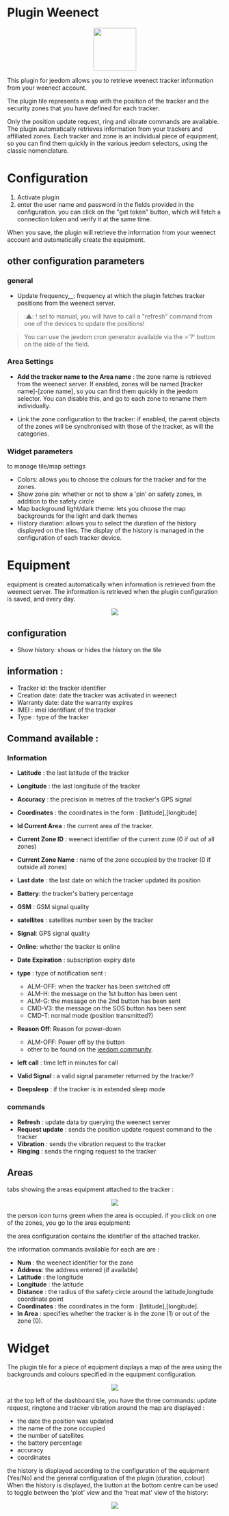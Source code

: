 # Plugin Weenect
<p align="center">
  <img width="100" src="/plugin_info/weenect_icon.png">
</p>

This plugin for jeedom allows you to retrieve weenect tracker information from your weenect account.

The plugin tile represents a map with the position of the tracker and the security zones that you have defined for each tracker.

Only the position update request, ring and vibrate commands are available.
The plugin automatically retrieves information from your trackers and affiliated zones. Each tracker and zone is an individual piece of equipment, so you can find them quickly in the various jeedom selectors, using the classic nomenclature.

# Configuration
  
  1. Activate plugin
  2. enter the user name and password in the fields provided in the configuration.
  you can click on the "get token" button, which will fetch a connection token and verify it at the same time.

  When you save, the plugin will retrieve the information from your weenect account and automatically create the equipment.

## other configuration parameters

### general 
* Update frequency__: frequency at which the plugin fetches tracker positions from the weenect server.
> ::warning:: ! set to manual, you will have to call a "refresh" command from one of the devices to update the positions!

>You can use the jeedom cron generator available via the >'?' button on the side of the field.

### Area Settings
* __Add the tracker name to the Area name__ : the zone name is retrieved from the weenect server. If enabled, zones will be named [tracker name]-[zone name], so you can find them quickly in the jeedom selector. You can disable this, and go to each zone to rename them individually.

* Link the zone configuration to the tracker: if enabled, the parent objects of the zones will be synchronised with those of the tracker, as will the categories.

### Widget parameters
to manage tile/map settings 

* Colors: allows you to choose the colours for the tracker and for the zones.
* Show zone pin: whether or not to show a 'pin' on safety zones, in addition to the safety circle
* Map background light/dark theme: lets you choose the map backgrounds for the light and dark themes
* History duration: allows you to select the duration of the history displayed on the tiles. The display of the history is managed in the configuration of each tracker device.


# Equipment
equipment is created automatically when information is retrieved from the weenect server.
The information is retrieved when the plugin configuration is saved, and every day.

<p align="center">
  <img src="/docs/imgs/equipement.png">
</p>

## configuration 
* Show history: shows or hides the history on the tile

## information : 
* Tracker id: the tracker identifier 
* Creation date: date the tracker was activated in weenect
* Warranty date: date the warranty expires
* IMEI : imei identifiant of the tracker
* Type : type of the tracker

## Command available : 
### Information
* __Latitude__ : the last latitude of the tracker
* __Longitude__ : the last longitude of the tracker
* __Accuracy__ : the precision in metres of the tracker's GPS signal
* __Coordinates__ : the coordinates in the form : [latitude],[longitude] 
* __Id Current Area__ : the current area of the tracker.

* __Current Zone ID__ : weenect identifier of the current zone (0 if out of all zones)
* __Current Zone Name__ : name of the zone occupied by the tracker (0 if outside all zones)


* __Last date__ : the last date on which the tracker updated its position

* __Battery__: the tracker's battery percentage
* __GSM__ : GSM signal quality
* __satellites__ : satellites number seen by the tracker
* __Signal__: GPS signal quality 
* __Online__: whether the tracker is online

* __Date Expiration__ : subscription expiry date

* __type__ : type of notification sent : 
   * ALM-OFF: when the tracker has been switched off
   * ALM-H: the message on the 1st button has been sent
   * ALM-G: the message on the 2nd button has been sent
   * CMD-V3: the message on the SOS button has been sent
   * CMD-T: normal mode (position transmitted?)

* __Reason Off__: Reason for power-down 
   * ALM-OFF: Power off by the button
   * other to be found on the [jeedom community](https://community.jeedom.com/).
* __left call__ : time left in minutes for call
* __Valid Signal__ : a valid signal parameter returned by the tracker? 
* __Deepsleep__ : if the tracker is in extended sleep mode

### commands

* __Refresh__ : update data by querying the weenect server
* __Request update__ : sends the position update request command to the tracker
* __Vibration__ : sends the vibration request to the tracker
* __Ringing__ : sends the ringing request to the tracker

## Areas 
tabs showing the areas equipment attached to the tracker :

<p align="center">
  <img src="/docs/imgs/zone_tab.png">
</p>

the person icon turns green when the area is occupied.
if you click on one of the zones, you go to the area equipment: 

the area configuration contains the identifier of the attached tracker. 

the information commands available for each are are :

* __Num__ : the weenect identifier for the zone
* __Address__: the address entered (if available)
* __Latitude__ : the longitude 
* __Longitude__ : the latitude 
* __Distance__ : the radius of the safety circle around the latitude,longitude coordinate point
* __Coordinates__ : the coordinates in the form : [latitude],[longitude].
* __In Area__ : specifies whether the tracker is in the zone (1) or out of the zone (0).


# Widget 

The plugin tile for a piece of equipment displays a map of the area using the backgrounds and colours specified in the equipment configuration.

<p align="center">
  <img src="/docs/imgs/tile.png">
</p>

at the top left of the dashboard tile, you have the three commands: update request, ringtone and tracker vibration
around the map are displayed : 
* the date the position was updated
* the name of the zone occupied
* the number of satellites
* the battery percentage
* accuracy
* coordinates

the history is displayed according to the configuration of the equipment (Yes/No) and the general configuration of the plugin (duration, colour)
When the history is displayed, the button at the bottom centre can be used to toggle between the 'plot' view and the 'heat mat' view of the history:
<p align="center">
  <img src="/docs/imgs/tile_heat.png">
</p>



